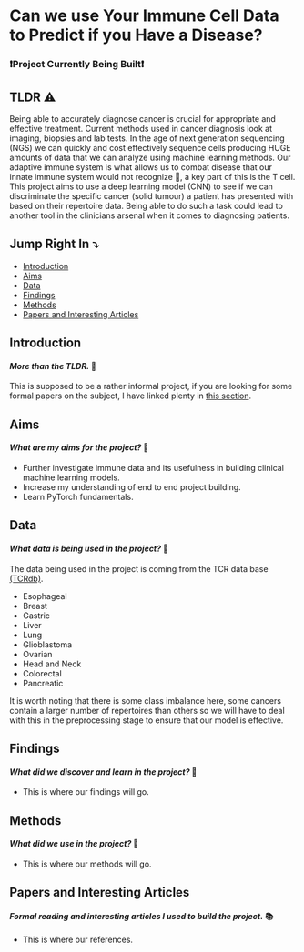 # Can we use Your Immune Cell Data to Predict if you Have a Disease?

### ❗️Project Currently Being Built❗️

## TLDR ⚠️

Being able to accurately diagnose cancer is crucial for appropriate and effective treatment. Current methods used in cancer diagnosis look at imaging, biopsies and lab tests. In the age of next generation sequencing (NGS) we can quickly and cost effectively sequence cells producing HUGE amounts of data that we can analyze using machine learning methods. Our adaptive immune system is what allows us to combat disease that our innate immune system would not recognize 🦠, a key part of this is the T cell. This project aims to use a deep learning model (CNN) to see if we can discriminate the specific cancer (solid tumour) a patient has presented with based on their repertoire data. Being able to do such a task could lead to another tool in the clinicians arsenal when it comes to diagnosing patients. 

## Jump Right In ⤵️

- [Introduction](#introduction)
- [Aims](#aims)
- [Data](#data)
- [Findings](#findings)
- [Methods](#methods)
- [Papers and Interesting Articles](#papers-and-interesting-articles)


## Introduction
#### *More than the TLDR.* 🔎
This is supposed to be a rather informal project, if you are looking for some formal papers on the subject, I have linked plenty in [this section](#papers-and-interesting-articles). 

## Aims
#### *What are my aims for the project?* 🎯
- Further investigate immune data and its usefulness in building clinical machine learning models.
- Increase my understanding of end to end project building. 
- Learn PyTorch fundamentals. 

## Data
#### *What data is being used in the project?* 📂

The data being used in the project is coming from the TCR data base [(TCRdb)](http://bioinfo.life.hust.edu.cn/TCRdb/#/browse).

- Esophageal
- Breast
- Gastric
- Liver
- Lung 
- Glioblastoma 
- Ovarian
- Head and Neck
- Colorectal
- Pancreatic

It is worth noting that there is some class imbalance here, some cancers contain a larger number of repertoires than others so we will have to deal with this in the preprocessing stage to ensure that our model is effective. 

## Findings
#### *What did we discover and learn in the project?* 🔬
- This is where our findings will go. 

## Methods
#### *What did we use in the project?* 🧪
- This is where our methods will go.

## Papers and Interesting Articles
#### *Formal reading and interesting articles I used to build the project.* 📚
- This is where our references. 
